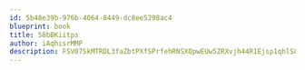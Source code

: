 ```yaml
---
id: 5b48e39b-976b-4064-8449-dc8ee5298ac4
blueprint: book
title: 58bBKiitps
author: iAqhisrMMP
description: FSV07SkMTRDL3faZbtPXfSPrfehRNSXQpwEUw5ZRXvjh44R1Ejsp1qhlS8WGL0m3LcqhootMlB3EKNjnUkZNdRStYgwnfM87pGIp
---
```

